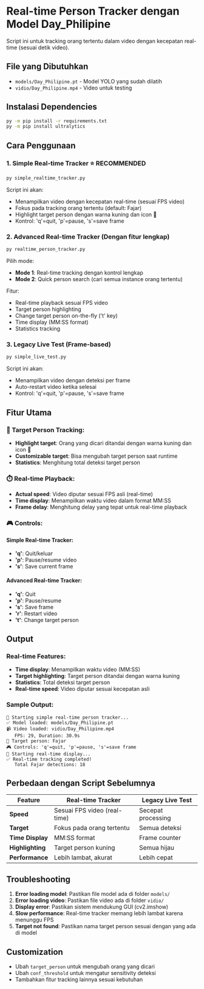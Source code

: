 # Real-time Person Tracker dengan Model Day_Philipine

Script ini untuk tracking orang tertentu dalam video dengan kecepatan real-time (sesuai detik video).

## File yang Dibutuhkan

- `models/Day_Philipine.pt` - Model YOLO yang sudah dilatih
- `vidio/Day_Philipine.mp4` - Video untuk testing

## Instalasi Dependencies

```bash
py -m pip install -r requirements.txt
py -m pip install ultralytics
```

## Cara Penggunaan

### 1. Simple Real-time Tracker ⭐ RECOMMENDED
```bash
py simple_realtime_tracker.py
```

Script ini akan:
- Menampilkan video dengan kecepatan real-time (sesuai FPS video)
- Fokus pada tracking orang tertentu (default: Fajar)
- Highlight target person dengan warna kuning dan icon 🎯
- Kontrol: 'q'=quit, 'p'=pause, 's'=save frame

### 2. Advanced Real-time Tracker (Dengan fitur lengkap)
```bash
py realtime_person_tracker.py
```

Pilih mode:
- **Mode 1**: Real-time tracking dengan kontrol lengkap
- **Mode 2**: Quick person search (cari semua instance orang tertentu)

Fitur:
- Real-time playback sesuai FPS video
- Target person highlighting
- Change target person on-the-fly ('t' key)
- Time display (MM:SS format)
- Statistics tracking

### 3. Legacy Live Test (Frame-based)
```bash
py simple_live_test.py
```

Script ini akan:
- Menampilkan video dengan deteksi per frame
- Auto-restart video ketika selesai
- Kontrol: 'q'=quit, 'p'=pause, 's'=save frame

## Fitur Utama

### 🎯 Target Person Tracking:
- **Highlight target**: Orang yang dicari ditandai dengan warna kuning dan icon 🎯
- **Customizable target**: Bisa mengubah target person saat runtime
- **Statistics**: Menghitung total deteksi target person

### ⏱️ Real-time Playback:
- **Actual speed**: Video diputar sesuai FPS asli (real-time)
- **Time display**: Menampilkan waktu video dalam format MM:SS
- **Frame delay**: Menghitung delay yang tepat untuk real-time playback

### 🎮 Controls:

#### Simple Real-time Tracker:
- **'q'**: Quit/keluar
- **'p'**: Pause/resume video
- **'s'**: Save current frame

#### Advanced Real-time Tracker:
- **'q'**: Quit
- **'p'**: Pause/resume
- **'s'**: Save frame
- **'r'**: Restart video
- **'t'**: Change target person

## Output

### Real-time Features:
- **Time display**: Menampilkan waktu video (MM:SS)
- **Target highlighting**: Target person ditandai dengan warna kuning
- **Statistics**: Total deteksi target person
- **Real-time speed**: Video diputar sesuai kecepatan asli

### Sample Output:
```
🚀 Starting simple real-time person tracker...
✅ Model loaded: models/Day_Philipine.pt
📹 Video loaded: vidio/Day_Philipine.mp4
   FPS: 29, Duration: 30.9s
🎯 Target person: Fajar
🎮 Controls: 'q'=quit, 'p'=pause, 's'=save frame
🔄 Starting real-time display...
✅ Real-time tracking completed!
   Total Fajar detections: 18
```

## Perbedaan dengan Script Sebelumnya

| Feature | Real-time Tracker | Legacy Live Test |
|---------|------------------|------------------|
| **Speed** | Sesuai FPS video (real-time) | Secepat processing |
| **Target** | Fokus pada orang tertentu | Semua deteksi |
| **Time Display** | MM:SS format | Frame counter |
| **Highlighting** | Target person kuning | Semua hijau |
| **Performance** | Lebih lambat, akurat | Lebih cepat |

## Troubleshooting

1. **Error loading model**: Pastikan file model ada di folder `models/`
2. **Error loading video**: Pastikan file video ada di folder `vidio/`
3. **Display error**: Pastikan sistem mendukung GUI (cv2.imshow)
4. **Slow performance**: Real-time tracker memang lebih lambat karena menunggu FPS
5. **Target not found**: Pastikan nama target person sesuai dengan yang ada di model

## Customization

- Ubah `target_person` untuk mengubah orang yang dicari
- Ubah `conf_threshold` untuk mengatur sensitivity deteksi
- Tambahkan fitur tracking lainnya sesuai kebutuhan 